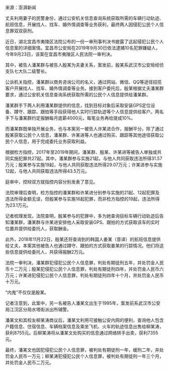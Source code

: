 来源：澎湃新闻

丈夫利用妻子的民警身份，通过公安机关信息查询系统获取所需的车辆行动轨迹、航班信息，开展找人、找车、婚外情调查等业务获利，最终两人因侵犯公民个人信息罪双双获刑。

近日，湖北宜昌市夷陵区法院公布的一份一审刑事判决书披露了这起侵犯公民个人信息案的详细案情。宜昌市公安局在2019年9月30日依法逮捕10名犯罪嫌疑人，今年9月23日，该案在宜昌市夷陵区人民法院一审判决。

其中，被告人潘某群与被告人殷某为夫妻关系，案发前，殷某系武汉市公安局经侦支队七大队二级警长。

公诉机关指控，潘某群以商务咨询公司的名义，通过网站、微信、QQ等途径招揽客户开展找人、找车、婚外情调查等业务。接到客户委托后，殷某根据丈夫潘某群要求，通过公安机关信息查询系统获取所需的公民个人信息提供给潘某群。

潘某群手下两人利用潘某群提供的信息，找到目标对象后采取安装GPS定位设备、蹲守、跟踪、跟拍等手段获得他人实时行踪轨迹等个人信息提供给客户。两名手下与潘某群约定报酬每月底薪4000元，每笔业务再给提成10%。

而潘某群既单独开展业务，也与本案另一被告人许某进合作，报酬平分。除了通过殷某获取公民个人信息，潘某群、许某进等人也通过购买、跟踪等其他途径获取公民个人信息，用于完成委托业务获取利益。

根据检方指控，2017年至2019年期间，潘某群、殷某、许某进等被告人单独或共同实施犯罪共27起。其中，潘某群参与实施21起，与他人共同获取违法所得31.57万元；殷某参与实施19起，与他人共同获取违法所得29.07万元；许某进参与实施12起，与他人共同获取违法所得43.5万元。

庭审中，控辩双方就指控内容分别发表了意见。

法院审理后查明，检方指控的潘某群和许某进分别参与实施的21起、12起犯罪及违法所得金额无误，但殷某参与实施16起犯罪，而非检方指控的19起，违法所得为23.1万元。

记者梳理发现，法院查明，殷某参与的犯罪中，多为她查询目标车辆行动轨迹后告知潘某群，潘某群与许某进安排他人采取安装GPS、跟拍的方式获取该车的实时位置并提供给委托人，获取酬金。

此外，2018年11月22日，殷某还将查询到的韩国人姜某（音译）的航班信息提供给丈夫，本案其他被告人也通过蹲守、跟拍的方式获取姜某的行踪情况。他们将这些信息提供给委托人，共获得报酬2万元。

法院一审判决，潘某群犯侵犯公民个人信息罪，判处有期徒刑五年，并处罚金人民币十二万元；殷某犯侵犯公民个人信息罪，判处有期徒刑四年，并处罚金人民币六万元；许某进犯侵犯公民个人信息罪，判处有期徒刑四年十个月，并处罚金人民币十万元。

“内鬼”不仅仅是殷某。

记者注意到，此案中，另一名被告人潘某文出生于1995年，案发前系武汉市公安局江汉区分局水塔街派出所辅警。

潘某文和其校友柳某涛商议后，潘某文利用可接触公安内网的便利，查询他人包含户籍信息、住宿信息、车辆档案信息及乘坐飞机、火车的轨迹信息出售给柳某涛，获利8755元。后柳某涛将从潘某文处购买的信息通过网络转手出卖，获利7355元。

最终，潘某文也因犯侵犯公民个人信息罪，被判处有期徒刑一年，缓刑二年，并处罚金人民币一万元；柳某涛犯侵犯公民个人信息罪，被判处有期徒刑一年三个月，并处罚金人民币二万元。